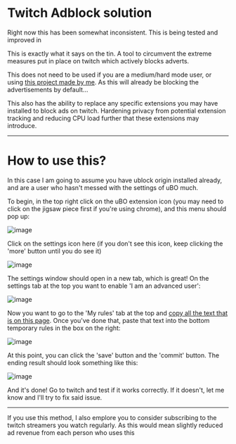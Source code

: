 # Twitch Adblock solution

Right now this has been somewhat inconsistent. This is being tested and improved in 

This is exactly what it says on the tin. A tool to circumvent the extreme measures put in place on twitch which actively blocks adverts. 

This does not need to be used if you are a medium/hard mode user, or using [this project made by me](https://github.com/RMED24/ublock-medium-list). As this will already be blocking the advertisements by default...

This also has the ability to replace any specific extensions you may have installed to block ads on twitch. Hardening privacy from potential extension tracking and reducing CPU load further that these extensions may introduce.
* * *
# How to use this?

In this case I am going to assume you have ublock origin installed already, and are a user who hasn't messed with the settings of uBO much. 

To begin, in the top right click on the uBO extension icon (you may need to click on the jigsaw piece first if you're using chrome), and this menu should pop up: 

![image](https://user-images.githubusercontent.com/81475204/209981352-410e18ab-6087-4524-bdf9-5c1d223eda09.png)

Click on the settings icon here (if you don't see this icon, keep clicking the 'more' button until you do see it)

![image](https://user-images.githubusercontent.com/81475204/209981470-4f964d29-7ee8-4f66-b449-c9f16d739cde.png)

The settings window should open in a new tab, which is great! On the settings tab at the top you want to enable 'I am an advanced user':

![image](https://user-images.githubusercontent.com/81475204/209982135-20fa2e0c-42b4-49d5-ba9f-dc9f602ac262.png)

Now you want to go to the 'My rules' tab at the top and [copy all the text that is on this page](https://raw.githubusercontent.com/RMED24/twitch-ad-block/main/raw.txt). Once you've done that, paste that text into the bottom temporary rules in the box on the right:

![image](https://user-images.githubusercontent.com/81475204/209983807-8f7ea513-2330-4c25-96c8-8561e3a37148.png)

At this point, you can click the 'save' button and the 'commit' button. The ending result should look something like this: 

![image](https://user-images.githubusercontent.com/81475204/209984882-348eae63-42b6-4331-8c08-3ec75785d9a0.png)

And it's done! Go to twitch and test if it works correctly. If it doesn't, let me know and I'll try to fix said issue.

* * *

If you use this method, I also emplore you to consider subscribing to the twitch streamers you watch regularly. As this would mean slightly reduced ad revenue from each person who uses this
